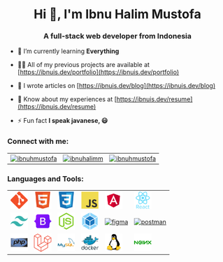 
<h1 align="center">Hi 👋, I'm Ibnu Halim Mustofa</h1>
<h3 align="center">A full-stack web developer from Indonesia</h3>

- 🌱 I’m currently learning **Everything**

- 👨‍💻 All of my previous projects are available at [https://ibnuis.dev/portfolio](https://ibnuis.dev/portfolio)

- 📝 I wrote articles on [https://ibnuis.dev/blog](https://ibnuis.dev/blog)

- 📄 Know about my experiences at [https://ibnuis.dev/resume](https://ibnuis.dev/resume)

- ⚡ Fun fact **I speak javanese, 😃**


<h3 align="left">Connect with me:</h3>

<table>
  <tbody>
    <tr>
      <td>
        <a href="https://twitter.com/ibnuhmustofa" target="blank">
          <img align="center" src="https://raw.githubusercontent.com/rahuldkjain/github-profile-readme-generator/master/src/images/icons/Social/twitter.svg" alt="ibnuhmustofa" height="30" width="40" />
        </a>
      </td>
      <td>
        <a href="https://linkedin.com/in/ibnuhalimm" target="blank">
          <img align="center" src="https://raw.githubusercontent.com/rahuldkjain/github-profile-readme-generator/master/src/images/icons/Social/linked-in-alt.svg" alt="ibnuhalimm" height="30" width="40" />
        </a>
      </td>
      <td>
        <a href="https://instagram.com/ibnuhmustofa" target="blank">
          <img align="center" src="https://raw.githubusercontent.com/rahuldkjain/github-profile-readme-generator/master/src/images/icons/Social/instagram.svg" alt="ibnuhmustofa" height="30" width="40" />
        </a>
      </td>
    </tr>
  </tbody>
</table>


<h3 align="left">Languages and Tools:</h3>

<table>
  <tbody>
    <tr>
      <td>
        <a href="https://git-scm.com/" target="_blank">
          <img src="https://raw.githubusercontent.com/devicons/devicon/develop/icons/git/git-original.svg" alt="git" width="40" height="auto"/>
        </a>
      </td>
      <td>
        <a href="https://www.w3.org/html/" target="_blank">
          <img src="https://raw.githubusercontent.com/devicons/devicon/develop/icons/html5/html5-original.svg" alt="html5" width="40" height="auto"/>
        </a>
      </td>
      <td>
        <a href="https://www.w3schools.com/css/" target="_blank">
          <img src="https://raw.githubusercontent.com/devicons/devicon/develop/icons/css3/css3-original.svg" alt="css3" width="40" height="auto"/>
        </a>  
      </td>
      <td>
        <a href="https://developer.mozilla.org/en-US/docs/Web/JavaScript" target="_blank">
          <img src="https://raw.githubusercontent.com/devicons/devicon/develop/icons/javascript/javascript-original.svg" alt="javascript" width="40" height="auto"/>
        </a>
      </td>
      <td>
        <a href="https://angular.io" target="_blank">
          <img src="https://raw.githubusercontent.com/devicons/devicon/develop/icons/angular/angular-original.svg" alt="Angular" width="40" height="auto"/>
        </a>
      </td>
      <td>
        <a href="https://reactjs.org/" target="_blank">
          <img src="https://raw.githubusercontent.com/devicons/devicon/master/icons/react/react-original-wordmark.svg" alt="react" width="40" height="auto"/>
        </a>
      </td>
    </tr>
    <tr>
      <td>
        <a href="https://tailwindcss.com/" target="_blank">
          <img src="https://raw.githubusercontent.com/devicons/devicon/develop/icons/tailwindcss/tailwindcss-plain.svg" alt="tailwind" width="40" height="auto"/>
        </a>
      </td>
      <td>
        <a href="https://getbootstrap.com" target="_blank">
          <img src="https://raw.githubusercontent.com/devicons/devicon/develop/icons/bootstrap/bootstrap-original.svg" alt="bootstrap" width="40" height="auto"/>
        </a>     
      </td>
      <td>
        <a href="https://nodejs.org" target="_blank">
          <img src="https://raw.githubusercontent.com/devicons/devicon/develop/icons/nodejs/nodejs-original.svg" alt="NodeJS" width="40" height="auto"/>
        </a>
      </td>
      <td>
        <a href="https://webpack.js.org" target="_blank">
          <img src="https://raw.githubusercontent.com/devicons/devicon/develop/icons/webpack/webpack-original.svg" alt="webpack" width="40" height="auto"/>
        </a>
      </td>
      <td>
        <a href="https://www.figma.com/" target="_blank">
          <img src="https://www.vectorlogo.zone/logos/figma/figma-icon.svg" alt="figma" width="40" height="auto"/>
        </a>
      </td>
      <td>
        <a href="https://postman.com" target="_blank">
          <img src="https://www.vectorlogo.zone/logos/getpostman/getpostman-icon.svg" alt="postman" width="40" height="auto"/>
        </a>
      </td>
    </tr>
    <tr>
      <td>
        <a href="https://www.php.net" target="_blank">
          <img src="https://raw.githubusercontent.com/devicons/devicon/develop/icons/php/php-original.svg" alt="php" width="40" height="auto"/>
        </a>
      </td>
      <td>
        <a href="https://laravel.com/" target="_blank">
          <img src="https://raw.githubusercontent.com/devicons/devicon/develop/icons/laravel/laravel-original.svg" alt="laravel" width="40" height="auto"/>
        </a>
      </td>
      <td>
        <a href="https://www.mysql.com/" target="_blank">
          <img src="https://raw.githubusercontent.com/devicons/devicon/master/icons/mysql/mysql-original-wordmark.svg" alt="mysql" width="40" height="auto"/>
        </a>
      </td>
      <td>
        <a href="https://www.docker.com/" target="_blank">
          <img src="https://raw.githubusercontent.com/devicons/devicon/master/icons/docker/docker-original-wordmark.svg" alt="docker" width="40" height="auto"/>
        </a>
      </td>
      <td>
        <a href="https://www.linux.org/" target="_blank">
          <img src="https://raw.githubusercontent.com/devicons/devicon/master/icons/linux/linux-original.svg" alt="linux" width="40" height="auto"/>
        </a>
      </td>
      <td>
        <a href="https://www.nginx.com" target="_blank">
          <img src="https://raw.githubusercontent.com/devicons/devicon/master/icons/nginx/nginx-original.svg" alt="nginx" width="40" height="auto"/>
        </a>
      </td>
    </tr>
  </tbody>
</table>
